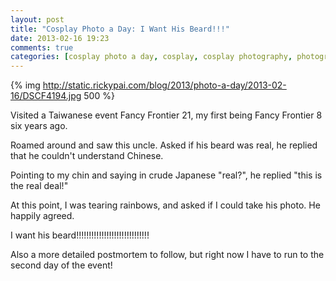 ```yaml
---
layout: post
title: "Cosplay Photo a Day: I Want His Beard!!!"
date: 2013-02-16 19:23
comments: true
categories: [cosplay photo a day, cosplay, cosplay photography, photography, Gendo Ikari, Neon Genesis Evangelion]
---
```


{% img http://static.rickypai.com/blog/2013/photo-a-day/2013-02-16/DSCF4194.jpg 500 %}

Visited a Taiwanese event Fancy Frontier 21, my first being Fancy Frontier 8 six years ago.

Roamed around and saw this uncle. Asked if his beard was real, he replied that he couldn't understand Chinese.

Pointing to my chin and saying in crude Japanese "real?", he replied "this is the real deal!"

At this point, I was tearing rainbows, and asked if I could take his photo. He happily agreed.

I want his beard!!!!!!!!!!!!!!!!!!!!!!!!!!!!!

Also a more detailed postmortem to follow, but right now I have to run to the second day of the event!